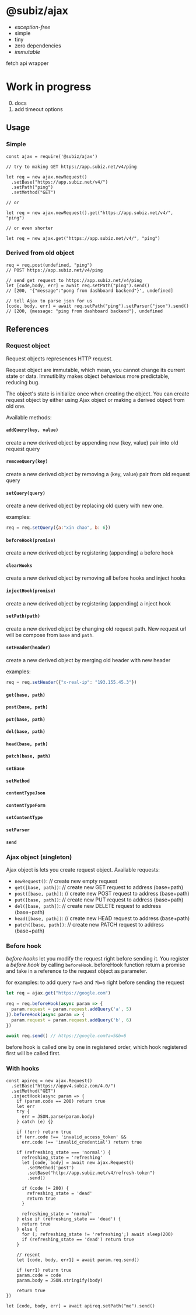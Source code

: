# @subiz/ajax
* *exception-free*
* simple
* tiny
* zero dependencies
* *immutable*

fetch api wrapper

# Work in progress
0. docs
1. add timeout options

## Usage

### Simple
```
const ajax = require('@subiz/ajax')

// try to making GET https://app.subiz.net/v4/ping

let req = new ajax.newRequest()
  .setBase("https://app.subiz.net/v4/")
  .setPath("ping")
  .setMethod("GET")

// or

let req = new ajax.newRequest().get("https://app.subiz.net/v4/", "ping")

// or even shorter

let req = new ajax.get("https://app.subiz.net/v4/", "ping")

```

### Derived from old object
```
req = req.post(undefined, "ping")
// POST https://app.subiz.net/v4/ping

// send get request to https://app.subiz.net/v4/ping
let [code,body, err] = await req.setPath("ping").send()
// [200, '{"message":"pong from dashboard backend"}', undefined]

// tell Ajax to parse json for us
[code, body, err] = await req.setPath("ping").setParser("json").send()
// [200, {message: "ping from dashboard backend"}, undefined

```
## References
### Request object
Request objects represences HTTP request.

Request object are immutable, which mean, you cannot change its current state or data. Immutiblity makes object behavious more predictable, reducing bug.

The object's state is initialize once when creating the object. You can create request object by either using Ajax object or making a derived object from old one.

Available methods:
#### `addQuery(key, value)`
create a new derived object by appending new (key, value) pair into old request query

#### `removeQuery(key)`
create a new derived object by removing a (key, value) pair from old request query

#### `setQuery(query)`
create a new derived object by replacing old query with new one.

examples:
```js
req = req.setQuery({a:"xin chao", b: 6})
```

#### `beforeHook(promise)`
create a new derived object by registering (appending) a before hook

#### `clearHooks`
create a new derived object by removing all before hooks and inject hooks

#### `injectHook(promise)`
create a new derived object by registering (appending) a inject hook

#### `setPath(path)`
create a new derived object by changing old request path. New request url will be compose from `base` and `path`.

#### `setHeader(header)`
create a new derived object by merging old header with new header

examples:
```js
req = req.setHeader({"x-real-ip": "193.155.45.3"})
```
#### `get(base, path)`
#### `post(base, path)`
#### `put(base, path)`
#### `del(base, path)`
#### `head(base, path)`
#### `patch(base, path)`
#### `setBase`
#### `setMethod`
#### `contentTypeJson`
#### `contentTypeForm`
#### `setContentType`
#### `setParser`
#### `send`

### Ajax object (singleton)
Ajax object is lets you create request object. Available requests:
+ `newRequest()`: // create new empty request
+ `get([base, path])`: // create new GET request to address (base+path)
+ `post([base, path])`: // create new POST request to address (base+path)
+ `put([base, path])`: // create new PUT request to address (base+path)
+ `del([base, path])`: // create new DELETE request to address (base+path)
+ `head([base, path])`: // create new HEAD request to address (base+path)
+ `patch([base, path])`: // create new PATCH request to address (base+path)

### Before hook
*before hooks* let you modify the request right before sending it.
You register a *before hook* by calling `beforeHook`. beforeHook function return a promise and take in a reference to the request object as parameter.

for examples: to add query `?a=5` and `?b=6` right before sending the request
```js
let req = ajax.get("https://google.com")

req = req.beforeHook(async param => {
  param.request = param.request.addQuery('a', 5)
}).beforeHook(async param => {
  param.request = param.request.addQuery('b', 6)
})

await req.send() // https://google.com?a=5&b=6
```

before hook is called one by one in registered order, which hook registered first will be called
first.

### With hooks
```
const apireq = new ajax.Request()
  .setBase("https://appv4.subiz.com/4.0/")
  .setMethod("GET")
  .injectHook(async param => {
    if (param.code == 200) return true
    let err
    try {
      err = JSON.parse(param.body)
    } catch (e) {}

    if (!err) return true
    if (err.code !== 'invalid_access_token' &&
	  err.code !== 'invalid_credential') return true

    if (refreshing_state === 'normal') {
      refreshing_state = 'refreshing'
      let [code, body] = await new ajax.Request()
        .setMethod('post')
        .setBase("http://app.subiz.net/v4/refresh-token")
        .send()

      if (code != 200) {
        refreshing_state = 'dead'
        return true
      }

      refreshing_state = 'normal'
    } else if (refreshing_state == 'dead') {
      return true
    } else {
      for (; refreshing_state != 'refreshing';) await sleep(200)
      if (refreshing_state == 'dead') return true
    }

    // resent
    let [code, body, err1] = await param.req.send()

    if (err1) return true
    param.code = code
    param.body = JSON.stringify(body)

    return true
})

let [code, body, err] = await apireq.setPath("me").send()

```
